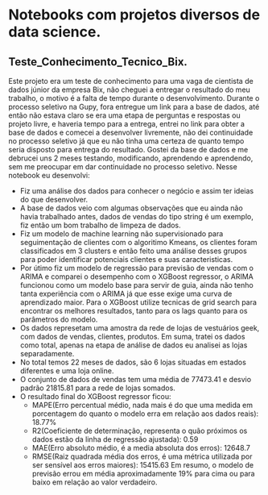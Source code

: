 # Notebooks com projetos diversos de data science.

## Teste_Conhecimento_Tecnico_Bix.
  Este projeto era um teste de conhecimento para uma vaga de cientista de dados júnior da empresa Bix, não cheguei a entregar o resultado do meu trabalho, o motivo é a falta de tempo durante o desenvolvimento. Durante o processo seletivo na Gupy, fora entregue um link para a base de dados, até então não estava claro se era uma etapa de perguntas e respostas ou projeto livre, e haveria tempo para a entrega, entrei no link para obter a base de dados e comecei a desenvolver livremente, não dei continuidade no processo seletivo já que eu não tinha uma certeza de quanto tempo seria disposto para entrega do resultado. Gostei da base de dados e me debrucei uns 2 meses testando, modificando, aprendendo e aprendendo, sem me preocupar em dar continuidade no processo seletivo.
  Nesse notebook eu desenvolvi:
  - Fiz uma análise dos dados para conhecer o negócio e assim ter ideias do que desenvolver.
  - A base de dados veio com algumas observações que eu ainda não havia trabalhado antes, dados de vendas do tipo string é um exemplo, fiz então um bom trabalho de limpeza de dados.
  - Fiz um modelo de machine learning não supervisionado para seguimentação de clientes com o algoritimo Kmeans, os clientes foram classificados em 3 clusters e então feito uma análise desses grupos para poder identificar potenciais clientes e suas caracteristicas.
  - Por útimo fiz um modelo de regressão para previsão de vendas com o ARIMA e comparei o desempenho com o XGBoost regressor, o ARIMA funcionou como um modelo base para servir de guia, ainda não tenho tanta experiência com o ARIMA já que esse exige uma curva de aprendizado maior. Para o XGBoost utilize tecnicas de grid search para encontrar os melhores resultados, tanto para os lags quanto para os parâmetros do modelo.
  - Os dados represetam uma amostra da rede de lojas de vestuários geek, com dados de vendas, clientes, produtos. Em suma, tratei os dados como total, apenas na etapa de análise de dados eu analisei as lojas separadamente.
  - No total temos 22 meses de dados, são 6 lojas situadas em estados diferentes e uma loja online.
  - O conjunto de dados de vendas tem uma média de 77473.41 e desvio padrão 21815.81 para a rede de lojas somados.
  - O resultado final do XGBoost regressor ficou:
    - MAPE(Erro percentual médio, nada mais é do que uma medida em porcentagem do quanto o modelo erra em relação aos dados reais): 18.77%
    - R2(Coeficiente de determinação, representa o quão próximos os dados estão da linha de regressão ajustada): 0.59
    - MAE(Erro absoluto médio, é a media absoluta dos erros): 12648.7
    - RMSE(Raiz quadrada média dos erros, é uma métrica utilizada por ser sensível aos erros maiores): 15415.63
Em resumo, o modelo de previsão errou em média aproximadamente 19% para cima ou para baixo em relação ao valor verdadeiro.

